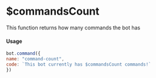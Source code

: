 # $commandsCount

This function returns how many commands the bot has

#### Usage

```javascript
bot.command({
name: "command-count",
code: `This bot currently has $commandsCount commands!`
})
```

